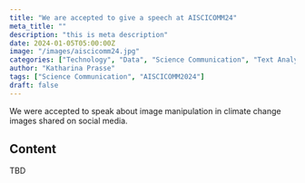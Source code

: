 ```yaml
---
title: "We are accepted to give a speech at AISCICOMM24"
meta_title: ""
description: "this is meta description"
date: 2024-01-05T05:00:00Z
image: "/images/aiscicomm24.jpg"
categories: ["Technology", "Data", "Science Communication", "Text Analysis"]
author: "Katharina Prasse"
tags: ["Science Communication", "AISCICOMM2024"]
draft: false
---
```


We were accepted to speak about image manipulation in climate change images shared on social media.
 
## Content 

TBD

